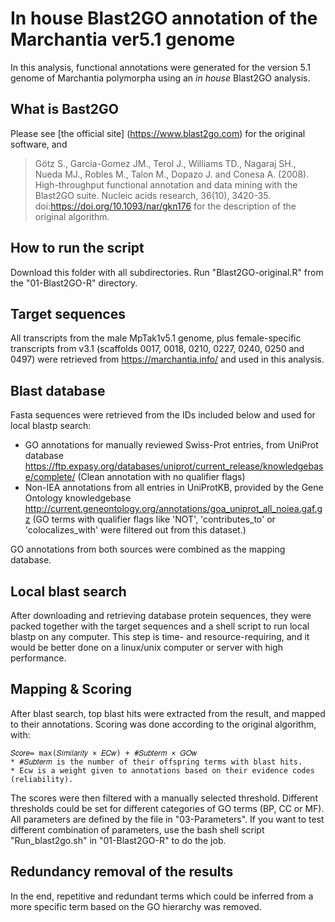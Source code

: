 # In house Blast2GO annotation of the Marchantia ver5.1 genome

In this analysis, functional annotations were generated for the version 5.1 genome of Marchantia polymorpha using an _in house_ Blast2GO analysis.

## What is Bast2GO
Please see [the official site] (https://www.blast2go.com) for the original software, and 
> Götz S., Garcia-Gomez JM., Terol J., Williams TD., Nagaraj SH., Nueda MJ., Robles M., Talon M., Dopazo J. and Conesa A. (2008). High-throughput functional annotation and data mining with the Blast2GO suite. Nucleic acids research, 36(10), 3420-35. doi:https://doi.org/10.1093/nar/gkn176 
for the description of the original algorithm.

## How to run the script
Download this folder with all subdirectories. Run "Blast2GO-original.R" from the "01-Blast2GO-R" directory.

## Target sequences
All transcripts from the male MpTak1v5.1 genome, plus female-specific transcripts from v3.1 (scaffolds 0017, 0018, 0210, 0227, 0240, 0250 and 0497) were retrieved from https://marchantia.info/ and used in this analysis.

## Blast database
Fasta sequences were retrieved from the IDs included below and used for local blastp search:
* GO annotations for manually reviewed Swiss-Prot entries, from UniProt database 
	https://ftp.expasy.org/databases/uniprot/current_release/knowledgebase/complete/
	(Clean annotation with no qualifier flags)
* Non-IEA annotations from all entries in UniProtKB, provided by the Gene Ontology knowledgebase
	http://current.geneontology.org/annotations/goa_uniprot_all_noiea.gaf.gz 
	(GO terms with qualifier flags like 'NOT', 'contributes_to' or 'colocalizes_with' were filtered out from this dataset.)

GO annotations from both sources were combined as the mapping database.

## Local blast search
After downloading and retrieving database protein sequences, they were packed together with the target sequences and a shell script to run local blastp on any computer. This step is time- and resource-requiring, and it would be better done on a linux/unix computer or server with high performance.

## Mapping & Scoring
After blast search, top blast hits were extracted from the result, and mapped to their annotations. Scoring was done according to the original algorithm, with:

	𝑆𝑐𝑜𝑟𝑒= max(𝑆𝑖𝑚𝑖𝑙𝑎𝑟𝑖𝑡𝑦 × 𝐸𝐶𝑤) + #𝑆𝑢𝑏𝑡𝑒𝑟𝑚 × 𝐺𝑂𝑤
	* #𝑆𝑢𝑏𝑡𝑒𝑟𝑚 is the number of their offspring terms with blast hits.
	* Ecw is a weight given to annotations based on their evidence codes (reliability).

The scores were then filtered with a manually selected threshold. Different thresholds could be set for different categories of GO terms (BP, CC or MF). All parameters are defined by the file in "03-Parameters". If you want to test different combination of parameters, use the bash shell script "Run_blast2go.sh" in "01-Blast2GO-R" to do the job.

## Redundancy removal of the results
In the end, repetitive and redundant terms which could be inferred from a more specific term based on the GO hierarchy was removed.


